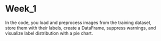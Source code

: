 # Week_1
In the code, you load and preprocess images from the training dataset, store them with their labels, create a DataFrame, suppress warnings, and visualize label distribution with a pie chart.
